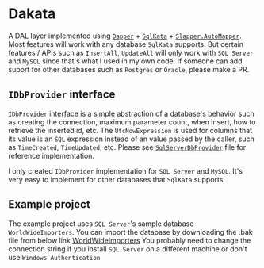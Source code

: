 # Dakata
A DAL layer implemented using [`Dapper`](https://github.com/StackExchange/Dapper) + [`SqlKata`](https://sqlkata.com/) + [`Slapper.AutoMapper`](https://github.com/SlapperAutoMapper/Slapper.AutoMapper). Most features will work with any database `SqlKata` supports. But certain 
features / APIs such as `InsertAll`, `UpdateAll` will only work with `SQL Server` and `MySQL` since that's what I used in my own code. If someone can add suport for other databases such as `Postgres` or `Oracle`, please make a PR. 

## `IDbProvider` interface
`IDbProvider` interface is a simple abstraction of a database's behavior such as creating the connection, maximum parameter count, when insert, how to retrieve the inserted id, etc. The `UtcNowExpression` is used for columns that its value is an `SQL` expression instead of an value passed by the caller, such as `TimeCreated`, `TimeUpdated`, etc. Please see [`SqlServerDbProvider`](https://github.com/imgen/Dakata/blob/master/src/Dakata.SqlServer/SqlServerDbProvider.cs) file for reference implementation. 

I only created `IDbProvider` implementation for `SQL Server` and `MySQL`. It's very easy to implement for other databases that `SqlKata` supports. 

## Example project
The example project uses `SQL Server`'s sample database `WorldWideImporters`. You can import the database by downloading the .bak file from below link
[WorldWideImporters](https://github.com/microsoft/sql-server-samples/releases/tag/wide-world-importers-v1.0)
You probably need to change the connection string if you install `SQL Server` on a different machine or don't use `Windows Authentication`
